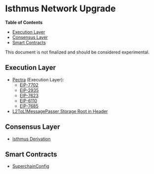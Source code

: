 # Isthmus Network Upgrade

<!-- START doctoc generated TOC please keep comment here to allow auto update -->
<!-- DON'T EDIT THIS SECTION, INSTEAD RE-RUN doctoc TO UPDATE -->
**Table of Contents**

- [Execution Layer](#execution-layer)
- [Consensus Layer](#consensus-layer)
- [Smart Contracts](#smart-contracts)

<!-- END doctoc generated TOC please keep comment here to allow auto update -->

This document is not finalized and should be considered experimental.

## Execution Layer

- [Pectra](https://eips.ethereum.org/EIPS/eip-7600) (Execution Layer):
  - [EIP-7702](https://eips.ethereum.org/EIPS/eip-7702)
  - [EIP-2935](https://eips.ethereum.org/EIPS/eip-2935)
  - [EIP-7623](https://eips.ethereum.org/EIPS/eip-7623)
  - [EIP-6110](https://eips.ethereum.org/EIPS/eip-6110)
  - [EIP-7685](https://eips.ethereum.org/EIPS/eip-7685)
- [L2ToL1MessagePasser Storage Root in Header](./exec-engine.md##l2tol1messagepasser-storage-root-in-header)

## Consensus Layer

- [Isthmus Derivation](./derivation.md)

## Smart Contracts

- [SuperchainConfig](./superchain-config.md)

